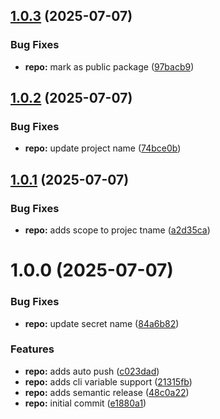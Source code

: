 ## [1.0.3](https://github.com/asibilia/commit/compare/v1.0.2...v1.0.3) (2025-07-07)


### Bug Fixes

* **repo:** mark as public package ([97bacb9](https://github.com/asibilia/commit/commit/97bacb9ddf02620a3d3e85f7b67d14d41ff34f63))

## [1.0.2](https://github.com/asibilia/commit/compare/v1.0.1...v1.0.2) (2025-07-07)


### Bug Fixes

* **repo:** update project name ([74bce0b](https://github.com/asibilia/commit/commit/74bce0b7b48f14b7344c655762781ab16d3208d8))

## [1.0.1](https://github.com/asibilia/commit/compare/v1.0.0...v1.0.1) (2025-07-07)

### Bug Fixes

* **repo:** adds scope to projec tname ([a2d35ca](https://github.com/asibilia/commit/commit/a2d35ca2789608fbe6e8a902aecd78a8477d92bc))

# 1.0.0 (2025-07-07)

### Bug Fixes

* **repo:** update secret name ([84a6b82](https://github.com/asibilia/commit/commit/84a6b82cec972ab877ca55359d93033a4c754341))

### Features

* **repo:** adds auto push ([c023dad](https://github.com/asibilia/commit/commit/c023dad8c5ef7ad368b782bd166cdafc75fd32b2))
* **repo:** adds cli variable support ([21315fb](https://github.com/asibilia/commit/commit/21315fb7098074e1877b5b5e89b45a511e518643))
* **repo:** adds semantic release ([48c0a22](https://github.com/asibilia/commit/commit/48c0a226778f62bf21be45222a1812a6e0dcdca4))
* **repo:** initial commit ([e1880a1](https://github.com/asibilia/commit/commit/e1880a18915ea17d222cbaeeb3635f53c56fb17d))
